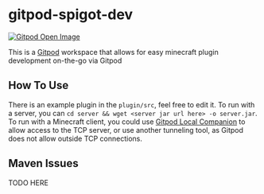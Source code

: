 # gitpod-spigot-dev
[![Gitpod Open Image](https://gitpod.io/button/open-in-gitpod.svg)](https://gitpod.io/#https://github.com/hard-shutdown/gitpod-spigot-dev)

This is a [Gitpod](https://gitpod.io) workspace that allows for easy minecraft plugin development on-the-go via Gitpod

## How To Use
There is an example plugin in the ```plugin/src```, feel free to edit it. To run with a server, you can ```cd server && wget <server jar url here> -o server.jar```. To run with a Minecraft client, you could use [Gitpod Local Companion](https://www.gitpod.io/docs/ides-and-editors/local-companion) to allow access to the TCP server, or use another tunneling tool, as Gitpod does not allow outside TCP connections.

## Maven Issues
TODO HERE
